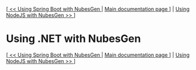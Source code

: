 [[ << Using Spring Boot with NubesGen ](spring-boot.md) | [ Main documentation page ](../README.md)] | [ Using NodeJS with NubesGen >> ](nodejs.md)]

# Using .NET with NubesGen

[[ << Using Spring Boot with NubesGen ](spring-boot.md) | [ Main documentation page ](../README.md)] | [ Using NodeJS with NubesGen >> ](nodejs.md)]
